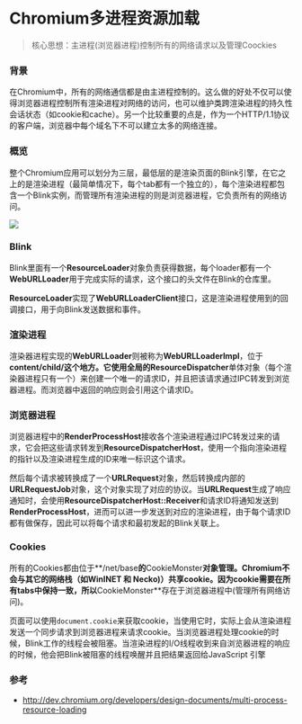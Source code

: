 # Chromium多进程资源加载

> 核心思想：主进程(浏览器进程)控制所有的网络请求以及管理Coockies

### 背景
在Chromium中，所有的网络通信都是由主进程控制的。这么做的好处不仅可以使得浏览器进程控制所有渲染进程对网络的访问，也可以维护类跨渲染进程的持久性会话状态（如cookie和cache）。另一个比较重要的点是，作为一个HTTP/1.1协议的客户端，浏览器中每个域名下不可以建立太多的网络连接。

### 概览
整个Chromium应用可以划分为三层，最低层的是渲染页面的Blink引擎，在它之上的是渲染进程（最简单情况下，每个tab都有一个独立的），每个渲染进程都包含一个Blink实例，而管理所有渲染进程的则是浏览器进程，它负责所有的网络访问。

![](https://mmbiz.qpic.cn/mmbiz_png/XsgEbl9Edmk1m6J19AbtvbWfjuS0cH6bLDd3c88sG5SwMhJgwXs23J436PVgH2gqQEh7gQCpVwSk9C3v8DygwQ/0?wx_fmt=png)


### Blink
Blink里面有一个**ResourceLoader**对象负责获得数据，每个loader都有一个**WebURLLoader**用于完成实际的请求，这个接口的头文件在Blink的仓库里。

**ResourceLoader**实现了**WebURLLoaderClient**接口，这是渲染进程使用到的回调接口，用于向Blink发送数据和事件。
### 渲染进程
渲染器进程实现的**WebURLLoader**则被称为**WebURLLoaderImpl**，位于**content/child/**这个地方。它使用全局的**ResourceDispatcher**单体对象（每个渲染器进程只有一个）来创建一个唯一的请求ID，并且把该请求通过IPC转发到浏览器进程。而浏览器中返回的响应则会引用这个请求ID。

### 浏览器进程
浏览器进程中的**RenderProcessHost**接收各个渲染进程通过IPC转发过来的请求，它会把这些请求转发到**ResourceDispatcherHost**，使用一个指向渲染进程的指针以及渲染进程生成的ID来唯一标识这个请求。

然后每个请求被转换成了一个**URLRequest**对象，然后转换成内部的**URLRequestJob**对象，这个对象实现了对应的协议。当**URLRequest**生成了响应通知时，会使用**ResourceDispatcherHost::Receiver**和请求ID将通知发送到**RenderProcessHost**，进而可以进一步发送到对应的渲染进程，由于每个请求ID都有做保存，因此可以将每个请求和最初发起的Blink关联上。
### Cookies
所有的Cookies都由位于**/net/base**的**CookieMonster**对象管理。Chromium不会与其它的网络栈（如WinINET 和 Necko)）共享cookie。因为cookie需要在所有tabs中保持一致，所以**CookieMonster**存在于浏览器进程中(管理所有网络访问)。

页面可以使用`document.cookie`来获取cookie，当使用它时，实际上会从渲染进程发送一个同步请求到浏览器进程来请求cookie。当浏览器进程处理cookie的时候，Blink工作的线程会被阻塞。当渲染进程的I/O线程收到来自浏览器进程的响应的时候，他会把Blink被阻塞的线程唤醒并且把结果返回给JavaScript 引擎

### 参考
- http://dev.chromium.org/developers/design-documents/multi-process-resource-loading
